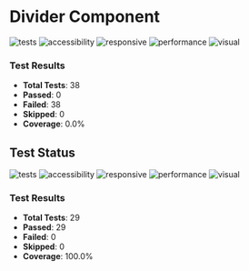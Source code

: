 # Divider Component




![tests](https://img.shields.io/badge/tests-0%2F38%20tests-#e05d44) ![accessibility](https://img.shields.io/badge/accessibility-pending-#9f9f9f) ![responsive](https://img.shields.io/badge/responsive-pending-#9f9f9f) ![performance](https://img.shields.io/badge/performance-untested-#9f9f9f) ![visual](https://img.shields.io/badge/visual-pending-#9f9f9f) 

### Test Results

- **Total Tests**: 38
- **Passed**: 0
- **Failed**: 38
- **Skipped**: 0
- **Coverage**: 0.0%

## Test Status

![tests](https://img.shields.io/badge/tests-29%2F29%20tests-#4c1) ![accessibility](https://img.shields.io/badge/accessibility-passing-#4c1) ![responsive](https://img.shields.io/badge/responsive-pending-#9f9f9f) ![performance](https://img.shields.io/badge/performance-untested-#9f9f9f) ![visual](https://img.shields.io/badge/visual-pending-#9f9f9f) 

### Test Results

- **Total Tests**: 29
- **Passed**: 29
- **Failed**: 0
- **Skipped**: 0
- **Coverage**: 100.0%

